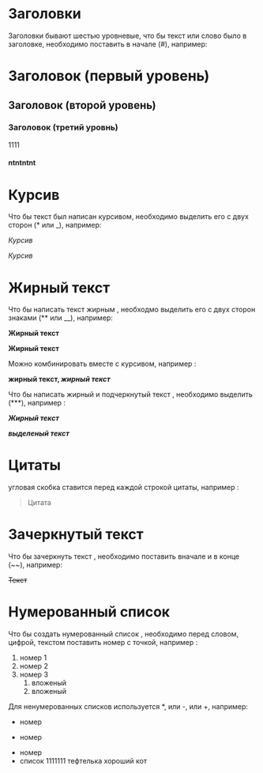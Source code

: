 # Заголовки

Заголовки бывают шестью уровневые, что бы текст или слово было в заголовке, необходимо поставить в начале (#), например:
# Заголовок (первый уровень)
## Заголовок (второй уровень)
### Заголовок (третий уровнь)
1111
#### ntntntnt



# Курсив
Что бы текст был написан курсивом, необходимо выделить его с двух сторон (* или _), например:

*Курсив*

_Курсив_


# Жирный текст
Что бы написать текст жирным , необходмо выделить его с двух сторон знаками (** или __), например:

**Жирный текст**

__Жирный текст__

Можно комбинировать вместе с курсивом, например :

**жирный текст, _жирный текст_**

Что бы написать жирный и подчеркнутый текст , необходимо выделить (***), например :

***Жирный текст***

***выделеный текст***

# Цитаты
угловая скобка ставится перед каждой строкой цитаты, например :
> Цитата

# Зачеркнутый текст
Что бы зачеркнуть текст , необходимо поставить вначале и в конце (~~), например:

~~Текст~~

# Нумерованный список

Что бы создать нумерованный список , необходимо перед словом, цифрой, текстом поставить номер с точкой, например :
1. номер 1
2. номер 2
3. номер 3
    1. вложеный
    2. вложеный

Для ненумерованных списков используется *, или -, или +, например:
* номер
+ номер 
- номер
- список
1111111
тефтелька хороший кот
